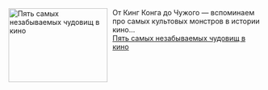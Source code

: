 <!--2025-04-08 08:00:23-->
<div class="yb">
  <div class="rss smaller1 kino_teatr"><a href="https://www.kino-teatr.ru/blog/y2025/4-8/2048/" title="Пять самых незабываемых чудовищ в кино"><img src="https://www.kino-teatr.ru/blog/8/4/2048/poster.jpg" width="196" height="147" align="left" hspace="5" style="margin: 0px 10px 0px 5px" alt="Пять самых незабываемых чудовищ в кино"/></a>От Кинг Конга до Чужого — вспоминаем про самых культовых монстров в истории кино… <br><a class="light" href="https://www.kino-teatr.ru/blog/y2025/4-8/2048/">Пять самых незабываемых чудовищ в кино</a></div>
</div>

